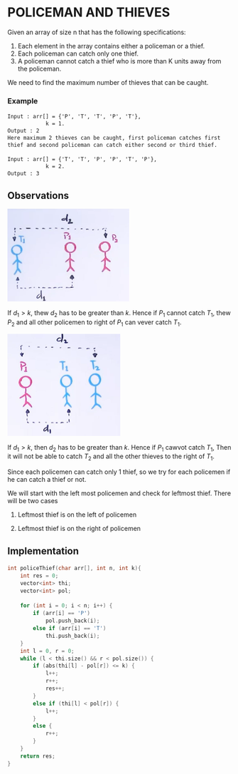 # **POLICEMAN AND THIEVES**

Given an array of size n that has the following specifications: 

1. Each element in the array contains either a policeman or a thief.
2. Each policeman can catch only one thief.
3. A policeman cannot catch a thief who is more than K units away from the policeman.

We need to find the maximum number of thieves that can be caught.

### **Example**
```
Input : arr[] = {'P', 'T', 'T', 'P', 'T'},
            k = 1.
Output : 2
Here maximum 2 thieves can be caught, first policeman catches first thief and second policeman can catch either second or third thief.

Input : arr[] = {'T', 'T', 'P', 'P', 'T', 'P'}, 
            k = 2.
Output : 3
```

## **Observations**

![alt text](image.png)

If $d_1 > k$, thew $d_2$ has to be greater than $k$. Hence if $P_1$ cannot catch $T_1$, thew $P_2$ and all other policemen to right of $P_1$ can vever catch $T_1$.

![alt text](image-1.png)

If $d_1 > k$, then $d_2$ has to be greater than $k$. Hence if $P_1$ cawvot catch $T_1$, Then it will not be able to catch $T_2$ and all the other thieves to the right of $T_1$.

Since each policemen can catch only 1 thief, so we try for each policemen if he can catch a thief or not.

We will start with the left most policemen and check for leftmost thief. There will be two cases
1. Leftmost thief is on the left of policemen

2. Leftmost thief is on the right of policemen

## **Implementation**

```cpp
int policeThief(char arr[], int n, int k){
	int res = 0;
	vector<int> thi;
	vector<int> pol;

	for (int i = 0; i < n; i++) {
		if (arr[i] == 'P')
			pol.push_back(i);
		else if (arr[i] == 'T')
			thi.push_back(i);
	}
	int l = 0, r = 0;
	while (l < thi.size() && r < pol.size()) {
		if (abs(thi[l] - pol[r]) <= k) {
			l++;
			r++;
			res++;
		}
		else if (thi[l] < pol[r]) {
			l++;
		}
		else {
			r++;
		}
	}
	return res;
}
```